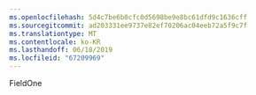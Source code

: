 ```yaml
---
ms.openlocfilehash: 5d4c7be6b0cfc0d5698be9e8bc61dfd9c1636cff
ms.sourcegitcommit: ad203331ee9737e82ef70206ac04eeb72a5f9c7f
ms.translationtype: MT
ms.contentlocale: ko-KR
ms.lasthandoff: 06/18/2019
ms.locfileid: "67209969"
---
```

FieldOne